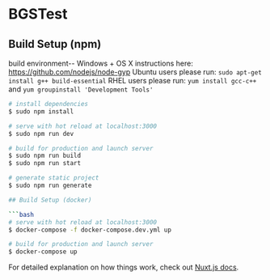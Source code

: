 # BGSTest

## Build Setup (npm)

build environment--
Windows + OS X instructions here: https://github.com/nodejs/node-gyp
Ubuntu users please run: `sudo apt-get install g++ build-essential`
RHEL users please run: `yum install gcc-c++` and `yum groupinstall 'Development Tools'` 

```bash
# install dependencies
$ sudo npm install

# serve with hot reload at localhost:3000
$ sudo npm run dev

# build for production and launch server
$ sudo npm run build
$ sudo npm run start

# generate static project
$ sudo npm run generate

## Build Setup (docker)

```bash
# serve with hot reload at localhost:3000
$ docker-compose -f docker-compose.dev.yml up

# build for production and launch server
$ docker-compose up
```


For detailed explanation on how things work, check out [Nuxt.js docs](https://nuxtjs.org).
